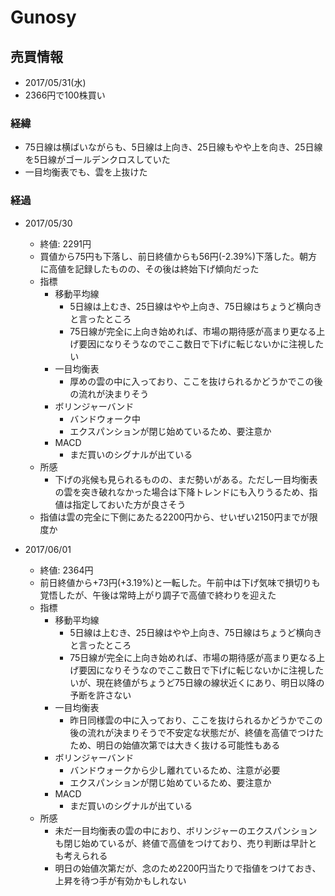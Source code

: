 # Gunosy
## 売買情報
- 2017/05/31(水)
- 2366円で100株買い

### 経緯
- 75日線は横ばいながらも、5日線は上向き、25日線もやや上を向き、25日線を5日線がゴールデンクロスしていた
- 一目均衡表でも、雲を上抜けた

### 経過
- 2017/05/30
    - 終値: 2291円
    - 買値から75円も下落し、前日終値からも56円(-2.39%)下落した。朝方に高値を記録したものの、その後は終始下げ傾向だった
    - 指標
      - 移動平均線
        - 5日線は上むき、25日線はやや上向き、75日線はちょうど横向きと言ったところ
        - 75日線が完全に上向き始めれば、市場の期待感が高まり更なる上げ要因になりそうなのでここ数日で下げに転じないかに注視したい
      - 一目均衡表
        - 厚めの雲の中に入っており、ここを抜けられるかどうかでこの後の流れが決まりそう
      - ボリンジャーバンド
        - バンドウォーク中
        - エクスパンションが閉じ始めているため、要注意か
      - MACD
        - まだ買いのシグナルが出ている
    - 所感
      - 下げの兆候も見られるものの、まだ勢いがある。ただし一目均衡表の雲を突き破れなかった場合は下降トレンドにも入りうるため、指値は指定しておいた方が良さそう
    - 指値は雲の完全に下側にあたる2200円から、せいぜい2150円までが限度か

- 2017/06/01
    - 終値: 2364円
    - 前日終値から+73円(+3.19%)と一転した。午前中は下げ気味で損切りも覚悟したが、午後は常時上がり調子で高値で終わりを迎えた
    - 指標
      - 移動平均線
        - 5日線は上むき、25日線はやや上向き、75日線はちょうど横向きと言ったところ
        - 75日線が完全に上向き始めれば、市場の期待感が高まり更なる上げ要因になりそうなのでここ数日で下げに転じないかに注視したいが、現在終値がちょうど75日線の線状近くにあり、明日以降の予断を許さない
      - 一目均衡表
        - 昨日同様雲の中に入っており、ここを抜けられるかどうかでこの後の流れが決まりそうで不安定な状態だが、終値を高値でつけたため、明日の始値次第では大きく抜ける可能性もある
      - ボリンジャーバンド
        - バンドウォークから少し離れているため、注意が必要
        - エクスパンションが閉じ始めているため、要注意か
      - MACD
        - まだ買いのシグナルが出ている
    - 所感
      - 未だ一目均衡表の雲の中におり、ボリンジャーのエクスパンションも閉じ始めているが、終値で高値をつけており、売り判断は早計とも考えられる
      - 明日の始値次第だが、念のため2200円当たりで指値をつけておき、上昇を待つ手が有効かもしれない
